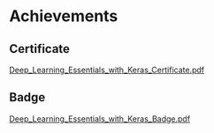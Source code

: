 

# Achievements
## Certificate
[Deep_Learning_Essentials_with_Keras_Certificate.pdf](https://prod-files-secure.s3.us-west-2.amazonaws.com/03e82b26-cccb-4906-bb56-adabcbdc0655/f5cf1405-8a02-49a4-beb6-3d50b033ba6e/Deep_Learning_Essentials_with_Keras_Certificate.pdf?X-Amz-Algorithm=AWS4-HMAC-SHA256&X-Amz-Content-Sha256=UNSIGNED-PAYLOAD&X-Amz-Credential=AKIAT73L2G45HZZMZUHI%2F20241014%2Fus-west-2%2Fs3%2Faws4_request&X-Amz-Date=20241014T231404Z&X-Amz-Expires=3600&X-Amz-Signature=b2ddbc0ca9964e0073e7f22a52f7703978f64aac77e84b8418a43a2da3a1f98f&X-Amz-SignedHeaders=host&x-id=GetObject)
## Badge
[Deep_Learning_Essentials_with_Keras_Badge.pdf](https://prod-files-secure.s3.us-west-2.amazonaws.com/03e82b26-cccb-4906-bb56-adabcbdc0655/5c209097-6d96-477f-a031-edc11aa6225f/Deep_Learning_Essentials_with_Keras_Badge.pdf?X-Amz-Algorithm=AWS4-HMAC-SHA256&X-Amz-Content-Sha256=UNSIGNED-PAYLOAD&X-Amz-Credential=AKIAT73L2G45HZZMZUHI%2F20241014%2Fus-west-2%2Fs3%2Faws4_request&X-Amz-Date=20241014T231404Z&X-Amz-Expires=3600&X-Amz-Signature=405a888f4635377dfd3eda571a71108b5c06ed98664a194d6614fe2b1ca2d9fb&X-Amz-SignedHeaders=host&x-id=GetObject)

